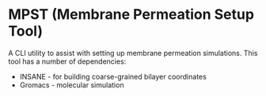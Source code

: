 # MPST (Membrane Permeation Setup Tool)

A CLI utility to assist with setting up membrane permeation simulations. This tool has a number of dependencies:
- INSANE - for building coarse-grained bilayer coordinates
- Gromacs - molecular simulation

